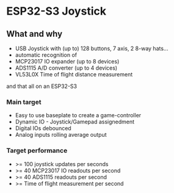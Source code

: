 # ESP32-S3 Joystick

## What and why
- USB Joystick with (up to) 128 buttons, 7 axis, 2 8-way hats...
- automatic recognition of
- MCP23017 IO expander (up to 8 devices)
- ADS1115 A/D converter (up to 4 devices)
- VL53L0X Time of flight distance measurement

and that all on an ESP32-S3 

### Main target
- Easy to use baseplate to create a game-controller
- Dynamic IO - Joystick/Gamepad assignedment
- Digital IOs debounced
- Analog inputs rolling average output

### Target performance
- \>= 100 joystick updates per seconds
- \>= 40 MCP23017 IO readouts per second
- \>= 40 ADS1115 readouts per second
- \>= Time of flight measurement per second

 